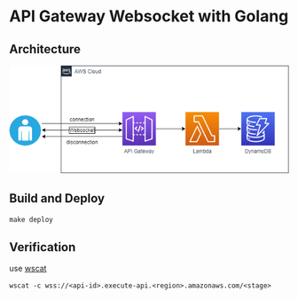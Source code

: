 # API Gateway Websocket with Golang

## Architecture

![](pics/sys_arch.png)

## Build and Deploy

```
make deploy
```

## Verification

use [wscat](https://github.com/websockets/wscat)

```
wscat -c wss://<api-id>.execute-api.<region>.amazonaws.com/<stage>
```

